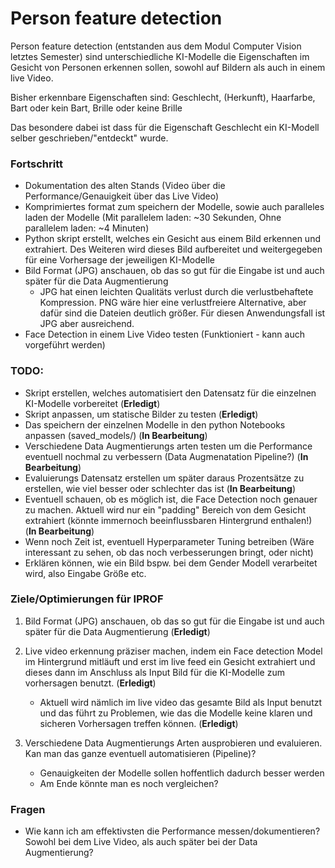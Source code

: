 # Person feature detection
Person feature detection (entstanden aus dem Modul Computer Vision letztes Semester) sind unterschiedliche KI-Modelle die Eigenschaften im Gesicht von Personen erkennen sollen, sowohl auf Bildern als auch in einem live Video.

Bisher erkennbare Eigenschaften sind: Geschlecht, (Herkunft), Haarfarbe, Bart oder kein Bart, Brille oder keine Brille

Das besondere dabei ist dass für die Eigenschaft Geschlecht ein KI-Modell selber geschrieben/"entdeckt" wurde.

### Fortschritt
- Dokumentation des alten Stands (Video über die Performance/Genauigkeit über das Live Video)
- Komprimiertes format zum speichern der Modelle, sowie auch paralleles laden der Modelle (Mit parallelem laden: ~30 Sekunden, Ohne parallelem laden: ~4 Minuten)
- Python skript erstellt, welches ein Gesicht aus einem Bild erkennen und extrahiert. Des Weiteren wird dieses Bild aufbereitet und weitergegeben für eine Vorhersage der jeweiligen KI-Modelle
- Bild Format (JPG) anschauen, ob das so gut für die Eingabe ist und auch später für die Data Augmentierung
    - JPG hat einen leichten Qualitäts verlust durch die verlustbehaftete Kompression. PNG wäre hier eine verlustfreiere Alternative, aber dafür sind die Dateien deutlich größer. Für diesen Anwendungsfall ist JPG aber ausreichend.
- Face Detection in einem Live Video testen (Funktioniert - kann auch vorgeführt werden)

### TODO:
- Skript erstellen, welches automatisiert den Datensatz für die einzelnen KI-Modelle vorbereitet (**Erledigt**)
- Skript anpassen, um statische Bilder zu testen (**Erledigt**)
- Das speichern der einzelnen Modelle in den python Notebooks anpassen (saved_models/) (**In Bearbeitung**)
- Verschiedene Data Augmentierungs arten testen um die Performance eventuell nochmal zu verbessern (Data Augmenatation Pipeline?) (**In Bearbeitung**)
- Evaluierungs Datensatz erstellen um später daraus Prozentsätze zu erstellen, wie viel besser oder schlechter das ist (**In Bearbeitung**)
- Eventuell schauen, ob es möglich ist, die Face Detection noch genauer zu machen. Aktuell wird nur ein "padding" Bereich von dem Gesicht extrahiert (könnte immernoch beeinflussbaren Hintergrund enthalen!) (**In Bearbeitung**)
- Wenn noch Zeit ist, eventuell Hyperparameter Tuning betreiben (Wäre interessant zu sehen, ob das noch verbesserungen bringt, oder nicht)
- ⁠Erklären können, wie ein Bild bspw. bei dem Gender Modell verarbeitet wird, also Eingabe Größe etc.


### Ziele/Optimierungen für IPROF
1. Bild Format (JPG) anschauen, ob das so gut für die Eingabe ist und auch später für die Data Augmentierung (**Erledigt**)

2. Live video erkennung präziser machen, indem ein Face detection Model im Hintergrund mitläuft und erst im live feed ein Gesicht extrahiert und dieses dann im Anschluss als Input Bild für die KI-Modelle zum vorhersagen benutzt. (**Erledigt**)
    - Aktuell wird nämlich im live video das gesamte Bild als Input benutzt und das führt zu Problemen, wie das die Modelle keine klaren und sicheren Vorhersagen treffen können. (**Erledigt**)

3. Verschiedene Data Augmentierungs Arten ausprobieren und evaluieren. Kan man das ganze eventuell automatisieren (Pipeline)?
    - Genauigkeiten der Modelle sollen hoffentlich dadurch besser werden
    - Am Ende könnte man es noch vergleichen?


### Fragen
- Wie kann ich am effektivsten die Performance messen/dokumentieren? Sowohl bei dem Live Video, als auch später bei der Data Augmentierung?